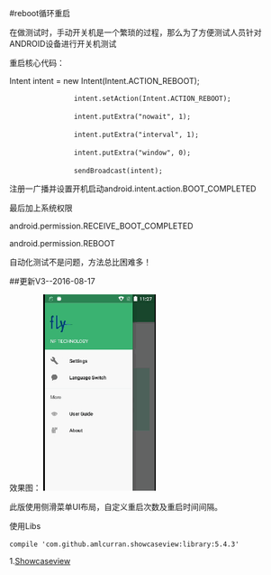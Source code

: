 #reboot循环重启

在做测试时，手动开关机是一个繁琐的过程，那么为了方便测试人员针对ANDROID设备进行开关机测试

重启核心代码：

Intent intent = new Intent(Intent.ACTION_REBOOT); 


					intent.setAction(Intent.ACTION_REBOOT); 
					
					intent.putExtra("nowait", 1); 
					
					intent.putExtra("interval", 1); 
					
					intent.putExtra("window", 0); 
					
					sendBroadcast(intent); 
					
					
注册一广播并设置开机启动android.intent.action.BOOT_COMPLETED

最后加上系统权限

android.permission.RECEIVE_BOOT_COMPLETED

android.permission.REBOOT
 


自动化测试不是问题，方法总比困难多！


##更新V3--2016-08-17 

效果图：
![Screenshot](https://github.com/fxlysm/reboot/blob/master/picture/reboot_r3.gif)

此版使用侧滑菜单UI布局，自定义重启次数及重启时间间隔。

使用Libs

    compile 'com.github.amlcurran.showcaseview:library:5.4.3'
    
1.[Showcaseview](https://github.com/amlcurran/ShowcaseView)
